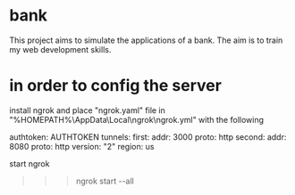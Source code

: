 # bank
This project aims to simulate the applications of a bank. The aim is to train my web development skills.

# in order to config the server
install ngrok and place "ngrok.yaml" file in "%HOMEPATH%\AppData\Local\ngrok\ngrok.yml" with the following

authtoken: AUTHTOKEN
tunnels:
    first:
        addr: 3000
        proto: http
    second:
        addr: 8080
        proto: http
version: "2"
region: us

start ngrok
>>>ngrok start --all